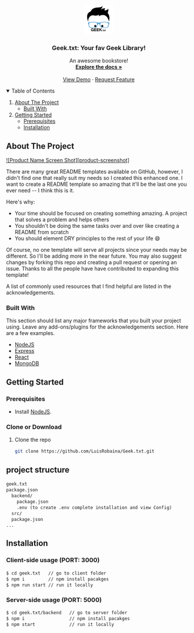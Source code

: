 <!-- PROJECT LOGO -->
<br />
<p align="center">
  <a href="https://github.com/LuisRobaina/Geek.txt/blob/main/GeekText.jpg">
    <img src="GeekText.jpg" alt="Logo" width="80" height="80">
  </a>

  <h3 align="center">Geek.txt: Your fav Geek Library!</h3>

  <p align="center">
    An awesome bookstore!
    <br />
    <a href="https://github.com/othneildrew/Best-README-Template"><strong>Explore the docs »</strong></a>
    <br />
    <br />
    <a href="https://github.com/othneildrew/Best-README-Template">View Demo</a>
    ·
    <a href="https://github.com/othneildrew/Best-README-Template/issues">Request Feature</a>
  </p>
</p>

<!-- TABLE OF CONTENTS -->
<details open="open">
  <summary>Table of Contents</summary>
  <ol>
    <li>
      <a href="#about-the-project">About The Project</a>
      <ul>
        <li><a href="#built-with">Built With</a></li>
      </ul>
    </li>
    <li>
      <a href="#getting-started">Getting Started</a>
      <ul>
        <li><a href="#prerequisites">Prerequisites</a></li>
        <li><a href="#installation">Installation</a></li>
      </ul>
    </li>
  </ol>
</details>

<!-- ABOUT THE PROJECT -->

## About The Project

[![Product Name Screen Shot][product-screenshot]](https://example.com)

There are many great README templates available on GitHub, however, I didn't find one that really suit my needs so I created this enhanced one. I want to create a README template so amazing that it'll be the last one you ever need -- I think this is it.

Here's why:

- Your time should be focused on creating something amazing. A project that solves a problem and helps others
- You shouldn't be doing the same tasks over and over like creating a README from scratch
- You should element DRY principles to the rest of your life :smile:

Of course, no one template will serve all projects since your needs may be different. So I'll be adding more in the near future. You may also suggest changes by forking this repo and creating a pull request or opening an issue. Thanks to all the people have have contributed to expanding this template!

A list of commonly used resources that I find helpful are listed in the acknowledgements.

### Built With

This section should list any major frameworks that you built your project using. Leave any add-ons/plugins for the acknowledgements section. Here are a few examples.

- [NodeJS](https://getbootstrap.com)
- [Express]()
- [React](https://jquery.com)
- [MongoDB](https://laravel.com)

<!-- GETTING STARTED -->

## Getting Started

### Prerequisites

- Install [NodeJS](https://nodejs.org/en/).

### Clone or Download

1. Clone the repo
   ```sh
   git clone https://github.com/LuisRobaina/Geek.txt.git
   ```

<!-- USAGE EXAMPLES -->

## project structure

```terminal
geek.txt
package.json
  backend/
    package.json
    .env (to create .env complete installation and view Config)
  src/
  package.json
...
```

## Installation

### Client-side usage (PORT: 3000)

```terminal
$ cd geek.txt   // go to client folder
$ npm i         // npm install pacakges
$ npm run start // run it locally
```

### Server-side usage (PORT: 5000)

```terminal
$ cd geek.txt/backend   // go to server folder
$ npm i                 // npm install pacakges
$ npm start             // run it locally
```

